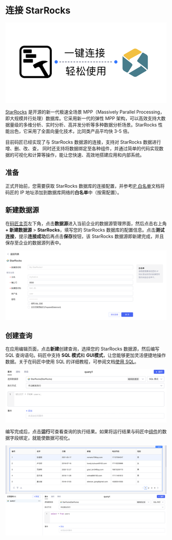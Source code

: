 # 连接 StarRocks

​![](assets/1-20231002173025-2ea0a6v.png)​

[StarRocks](https://www.starrocks.io/) 是开源的新一代极速全场景 MPP（Massively Parallel Processing，即大规模并行处理）数据库。它采用新一代的弹性 MPP 架构，可以高效支持大数据量级的多维分析、实时分析、高并发分析等多种数据分析场景。StarRocks 性能出色，它采用了全面向量化技术，比同类产品平均快 3-5 倍。

目前码匠已经实现了与 StarRocks 数据源的连接，支持对 StarRocks 数据进行增、删、改、查， 同时还支持将数据绑定至各种组件，并通过简单的代码实现数据的可视化和计算等操作，能让您快速、高效地搭建应用和内部系统。

## 准备

正式开始前，您需要获取 StarRocks 数据库的连接配置，并参考[IP 白名单](https://majiang.co/docs/ip-allowlist)文档将码匠的 IP 地址添加到数据库网络的**白名单**中（按需配置）。

## 新建数据源

在[码匠主页](https://cloud.majiang.co/apps)左下角，点击**数据源**进入当前企业的数据源管理界面，然后点击右上角 **+ 新建数据源** > ​**StarRocks**​，填写您的 StarRocks 数据库的配置信息。点击​**测试连接**​，提示**连接成功**后再点击**保存**按钮，该 StarRocks 数据源即新建完成，并且保存至企业的数据源列表中。

​![](assets/2-20231002173025-16glndw.png)​

## 创建查询

在应用编辑页面，点击**新建**创建查询，选择您的 StarRocks 数据源，然后编写 SQL 查询语句。码匠中支持 **SQL 模式**和 **GUI模式**​，让您能够更加灵活便捷地操作数据。关于在码匠中使用 SQL 的详细教程，可参阅文档[使用 SQL](https://majiang.co/docs/using-sql)。

​![](assets/3-20231002173025-qts5wlt.png)​

编写完成后，点击**运行**可查看查询的执行结果。如果将运行结果与码匠中[组件](https://majiang.co/docs/component-guides)的数据字段绑定，就能使数据可视化。

​![](assets/4-20231002173025-vqf366v.png)​
